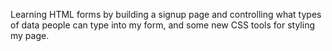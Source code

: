  Learning HTML forms by building a signup page and controlling what types of data people can type into my form, and some new CSS tools for styling my page.
